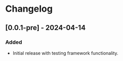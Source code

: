 # Changelog

## [0.0.1-pre] - 2024-04-14

### Added
- Initial release with testing framework functionality.



